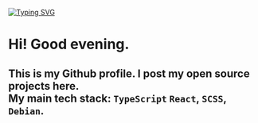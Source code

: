 [![Typing SVG](https://readme-typing-svg.herokuapp.com?color=%23E4F722&lines=Welcome+to+my+GITHUB+profile)](https://git.io/typing-svg)

<h1>Hi! Good evening.</h1>
  <h2>This is my Github profile. I post my open source projects here.<br />
  My main tech stack: <code>TypeScript</code> <code>React</code>, <code>SCSS</code>, <code>Debian</code>.<br/>
  </h2>
